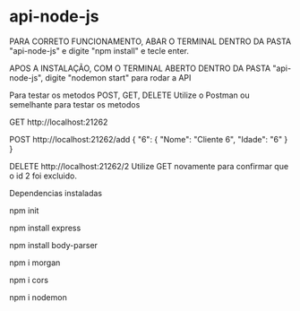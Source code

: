 # api-node-js

PARA CORRETO FUNCIONAMENTO, ABAR O TERMINAL DENTRO DA PASTA "api-node-js" e digite "npm install" e tecle enter.

APOS A INSTALAÇÃO, COM O TERMINAL ABERTO DENTRO DA PASTA "api-node-js", digite "nodemon start" para rodar a API

Para testar os metodos POST, GET, DELETE
Utilize o Postman ou semelhante para testar os metodos

GET
http://localhost:21262

POST
http://localhost:21262/add
{
    "6": {
        "Nome": "Cliente 6",
        "Idade": "6"
    }
}

DELETE
http://localhost:21262/2
Utilize GET novamente para confirmar que o id 2 foi excluido.



Dependencias instaladas

npm init

npm install express

npm install body-parser

npm i morgan
 
npm i cors

npm i nodemon

